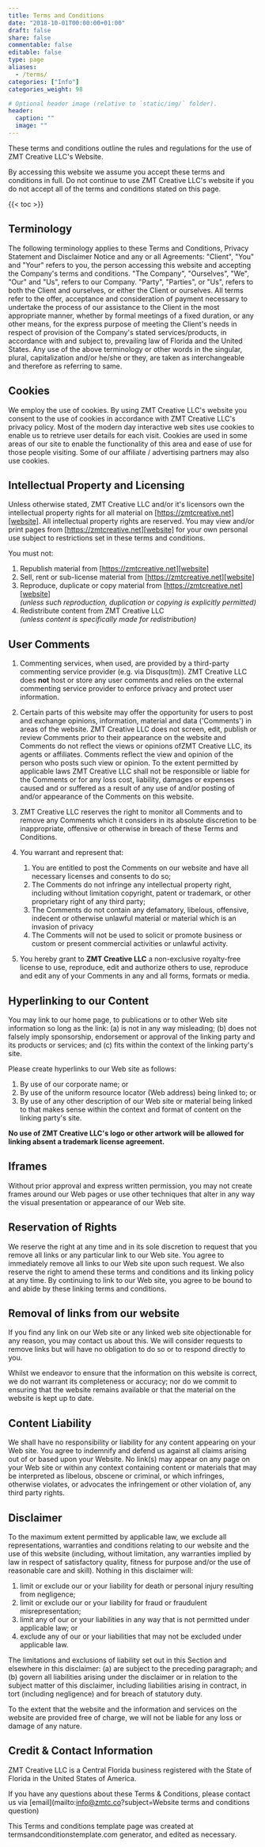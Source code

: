 ```yaml
---
title: Terms and Conditions
date: "2018-10-01T00:00:00+01:00"
draft: false
share: false
commentable: false
editable: false
type: page
aliases:
  - /terms/
categories: ["Info"]
categories_weight: 98

# Optional header image (relative to `static/img/` folder).
header:
  caption: ""
  image: ""
---
```


These terms and conditions outline the rules and regulations for the use of ZMT&nbsp;Creative&nbsp;LLC's Website.

By accessing this website we assume you accept these terms and conditions in full. Do not continue to use ZMT&nbsp;Creative&nbsp;LLC's website if you do not accept all of the terms and conditions stated on this page.

{{< toc >}}

## Terminology

The following terminology applies to these Terms and Conditions, Privacy Statement and Disclaimer Notice and any or all Agreements: "Client", "You" and "Your" refers to you, the person accessing this website and accepting the Company's terms and conditions. "The Company", "Ourselves", "We", "Our" and "Us", refers to our Company. "Party", "Parties", or "Us", refers to both the Client and ourselves, or either the Client or ourselves. All terms refer to the offer, acceptance and consideration of payment necessary to undertake the process of our assistance to the Client in the most appropriate manner, whether by formal meetings of a fixed duration, or any other means, for the express purpose of meeting the Client's needs in respect of provision of the Company's stated services/products, in accordance with and subject to, prevailing law of Florida and the United States. Any use of the above terminology or other words in the singular, plural, capitalization and/or he/she or they, are taken as interchangeable and therefore as referring to same.
  
## Cookies

We employ the use of cookies. By using ZMT&nbsp;Creative&nbsp;LLC's website you consent to the use of cookies in accordance with ZMT&nbsp;Creative&nbsp;LLC's privacy policy. Most of the modern day interactive web sites use cookies to enable us to retrieve user details for each visit. Cookies are used in some areas of our site to enable the functionality of this area and ease of use for those people visiting. Some of our affiliate / advertising partners may also use cookies.
  
## Intellectual Property and Licensing

Unless otherwise stated, ZMT&nbsp;Creative&nbsp;LLC and/or it's licensors own the intellectual property rights for all material on [https://zmtcreative.net][website]. All intellectual property rights are reserved. You may view and/or print pages from [https://zmtcreative.net][website] for your own personal use subject to restrictions set in these terms and conditions.

You must not:

   1. Republish material from [https://zmtcreative.net][website]
   2. Sell, rent or sub-license material from [https://zmtcreative.net][website]
   3. Reproduce, duplicate or copy material from [https://zmtcreative.net][website]<br>*(unless such reproduction, duplication or copying is explicitly permitted)*
   4. Redistribute content from ZMT&nbsp;Creative&nbsp;LLC<br>*(unless content is specifically made for redistribution)*

## User Comments

1. Commenting services, when used, are provided by a third-party commenting service provider (e.g. via Disqus(tm)). ZMT&nbsp;Creative&nbsp;LLC does **not** host or store any user comments and relies on the external commenting service provider to enforce privacy and protect user information.
1. Certain parts of this website may offer the opportunity for users to post and exchange opinions, information, material and data ('Comments') in areas of the website. ZMT&nbsp;Creative&nbsp;LLC does not screen, edit, publish or review Comments prior to their appearance on the website and Comments do not reflect the views or opinions ofZMT&nbsp;Creative&nbsp;LLC, its agents or affiliates. Comments reflect the view and opinion of the person who posts such view or opinion. To the extent permitted by applicable laws ZMT&nbsp;Creative&nbsp;LLC shall not be responsible or liable for the Comments or for any loss cost, liability, damages or expenses caused and or suffered as a result of any use of and/or posting of and/or appearance of the Comments on this website.
1. ZMT&nbsp;Creative&nbsp;LLC reserves the right to monitor all Comments and to remove any Comments which it considers in its absolute discretion to be inappropriate, offensive or otherwise in breach of these Terms and Conditions.
1. You warrant and represent that:

   1. You are entitled to post the Comments on our website and have all necessary licenses and consents to do so;
   1. The Comments do not infringe any intellectual property right, including without limitation copyright, patent or trademark, or other proprietary right of any third party;
   1. The Comments do not contain any defamatory, libelous, offensive, indecent or otherwise unlawful material or material which is an invasion of privacy
   1. The Comments will not be used to solicit or promote business or custom or present commercial activities or unlawful activity.

1. You hereby grant to **ZMT&nbsp;Creative&nbsp;LLC** a non-exclusive royalty-free license to use, reproduce, edit and authorize others to use, reproduce and edit any of your Comments in any and all forms, formats or media.

## Hyperlinking to our Content

You may link to our home page, to publications or to other Web site information so long as the link: (a) is not in any way misleading; (b) does not falsely imply sponsorship, endorsement or approval of the linking party and its products or services; and \(c) fits within the context of the linking party's site.

Please create hyperlinks to our Web site as follows:

1. By use of our corporate name; or
1. By use of the uniform resource locator (Web address) being linked to; or
1. By use of any other description of our Web site or material being linked to that makes sense within the context and format of content on the linking party's site.

**No use of ZMT&nbsp;Creative&nbsp;LLC's logo or other artwork will be allowed for linking absent a trademark license agreement.**

## Iframes

Without prior approval and express written permission, you may not create frames around our Web pages or use other techniques that alter in any way the visual presentation or appearance of our Web site.

## Reservation of Rights

We reserve the right at any time and in its sole discretion to request that you remove all links or any particular link to our Web site. You agree to immediately remove all links to our Web site upon such request. We also reserve the right to amend these terms and conditions and its linking policy at any time. By continuing to link to our Web site, you agree to be bound to and abide by these linking terms and conditions.

## Removal of links from our website

If you find any link on our Web site or any linked web site objectionable for any reason, you may contact us about this. We will consider requests to remove links but will have no obligation to do so or to respond directly to you.

Whilst we endeavor to ensure that the information on this website is correct, we do not warrant its completeness or accuracy; nor do we commit to ensuring that the website remains available or that the material on the website is kept up to date.

## Content Liability

We shall have no responsibility or liability for any content appearing on your Web site. You agree to indemnify and defend us against all claims arising out of or based upon your Website. No link(s) may appear on any page on your Web site or within any context containing content or materials that may be interpreted as libelous, obscene or criminal, or which infringes, otherwise violates, or advocates the infringement or other violation of, any third party rights.

## Disclaimer

To the maximum extent permitted by applicable law, we exclude all representations, warranties and conditions relating to our website and the use of this website (including, without limitation, any warranties implied by law in respect of satisfactory quality, fitness for purpose and/or the use of reasonable care and skill). Nothing in this disclaimer will:

1. limit or exclude our or your liability for death or personal injury resulting from negligence;
2. limit or exclude our or your liability for fraud or fraudulent misrepresentation;
3. limit any of our or your liabilities in any way that is not permitted under applicable law; or
4. exclude any of our or your liabilities that may not be excluded under applicable law.

The limitations and exclusions of liability set out in this Section and elsewhere in this disclaimer: (a) are subject to the preceding paragraph; and (b) govern all liabilities arising under the disclaimer or in relation to the subject matter of this disclaimer, including liabilities arising in contract, in tort (including negligence) and for breach of statutory duty.

To the extent that the website and the information and services on the website are provided free of charge, we will not be liable for any loss or damage of any nature.</p>

## Credit & Contact Information

ZMT&nbsp;Creative&nbsp;LLC is a Central Florida business registered with the State of Florida in the United States of America.

If you have any questions about these Terms &amp; Conditions, please contact us via [email](mailto:info@zmtc.co?subject=Website terms and conditions question)

This Terms and conditions template page was created at <a style="color:inherit;text-decoration:none;cursor:text;" href="https://termsandconditionstemplate.com">termsandconditionstemplate.com</a> generator, and edited as necessary.


[website]: https://zmtcreative.net/